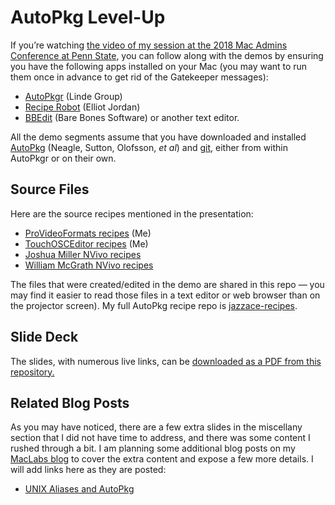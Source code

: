 # AutoPkg Level-Up
If you’re watching [the video of my session at the 2018 Mac Admins Conference at Penn State](https://youtube.com/watch?v=BI10WWrgG2A), you can follow along with the demos by ensuring you have the following apps installed on your Mac (you may want to run them once in advance to get rid of the Gatekeeper messages):

* [AutoPkgr](https://github.com/lindegroup/autopkgr/releases/latest) (Linde Group)
* [Recipe Robot](https://github.com/homebysix/recipe-robot/releases/latest) (Elliot Jordan)
* [BBEdit](http://www.barebones.com/products/bbedit/) (Bare Bones Software) or another text editor.

All the demo segments assume that you have downloaded and installed [AutoPkg](https://github.com/autopkg/autopkg/releases/latest) (Neagle, Sutton, Olofsson, _et al_) and [git](https://github.com/autopkg/autopkg/wiki/Getting-Started#install-git), either from within AutoPkgr or on their own.

## Source Files
Here are the source recipes mentioned in the presentation:

* [ProVideoFormats recipes](https://github.com/autopkg/jazzace-recipes/tree/master/AppleProVideo) (Me)
* [TouchOSCEditor recipes](https://github.com/autopkg/jazzace-recipes/tree/master/Hexler) (Me)
* [Joshua Miller NVivo recipes](https://github.com/autopkg/joshua-d-miller-recipes/tree/master/NVivo)
* [William McGrath NVivo recipes](https://github.com/autopkg/nzmacgeek-recipes/tree/master/NVivo)

The files that were created/edited in the demo are shared in this repo — you may find it easier to read those files in a text editor or web browser than on the projector screen). My full AutoPkg recipe repo is [jazzace-recipes](https://github.com/autopkg/jazzace-recipes).

## Slide Deck
The slides, with numerous live links, can be [downloaded as a PDF from this repository.](https://github.com/jazzace/autopkg-level-up/AutoPkg_Level_Up_PSU_slides.pdf)

## Related Blog Posts
As you may have noticed, there are a few extra slides in the miscellany section that I did not have time to address, and there was some content I rushed through a bit. I am planning some additional blog posts on my [MacLabs blog](https://maclabs.jazzace.ca) to cover the extra content and expose a few more details. I will add links here as they are posted:

* [UNIX Aliases and AutoPkg](https://maclabs.jazzace.ca/2018/08/03/unix-aliases-and-autopkg.html)
